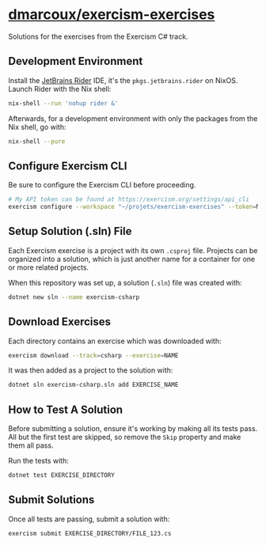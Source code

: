 # <a href="https://github.com/dmarcoux/exercism-exercises">dmarcoux/exercism-exercises</a>

Solutions for the exercises from the Exercism C# track.

## Development Environment

Install the [JetBrains Rider](https://www.jetbrains.com/rider/) IDE, it's the
`pkgs.jetbrains.rider` on NixOS. Launch Rider with the Nix shell:

```bash
nix-shell --run 'nohup rider &'
```

Afterwards, for a development environment with only the packages from the Nix
shell, go with:

```bash
nix-shell --pure
```

## Configure Exercism CLI

Be sure to configure the Exercism CLI before proceeding.

```bash
# My API token can be found at https://exercism.org/settings/api_cli
exercism configure --workspace "~/projets/exercism-exercises" --token=MY_API_TOKEN
```

## Setup Solution (.sln) File

Each Exercism exercise is a project with its own `.csproj` file. Projects can be
organized into a solution, which is just another name for a container for one or
more related projects.

When this repository was set up, a solution (`.sln`) file was created with:

```bash
dotnet new sln --name exercism-csharp
```

## Download Exercises

Each directory contains an exercise which was downloaded with:

```bash
exercism download --track=csharp --exercise=NAME
```

It was then added as a project to the solution with:

```bash
dotnet sln exercism-csharp.sln add EXERCISE_NAME
```

## How to Test A Solution

Before submitting a solution, ensure it's working by making all its tests pass.
All but the first test are skipped, so remove the `Skip` property and make them
all pass.

Run the tests with:

```bash
dotnet test EXERCISE_DIRECTORY
```

## Submit Solutions

Once all tests are passing, submit a solution with:

```bash
exercism submit EXERCISE_DIRECTORY/FILE_123.cs
```
